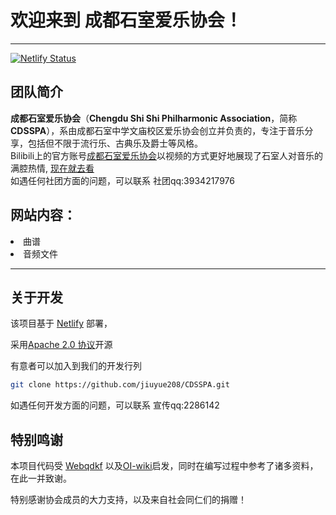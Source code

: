 # 欢迎来到  **成都石室爱乐协会**！

*  *  *
[![Netlify Status](https://api.netlify.com/api/v1/badges/1d8e4760-398e-4de5-b058-3c9676885692/deploy-status)](https://app.netlify.com/projects/cdsspa/deploys)

## 团队简介
**成都石室爱乐协会**（**Chengdu Shi Shi Philharmonic Association**，简称**CDSSPA**），系由成都石室中学文庙校区爱乐协会创立并负责的，专注于音乐分享，包括但不限于流行乐、古典乐及爵士等风格。
<br />Bilibili上的官方账号[成都石室爱乐协会](https://space.bilibili.com/1404007721)以视频的方式更好地展现了石室人对音乐的满腔热情,
[现在就去看](https://space.bilibili.com/1404007721)
<br />如遇任何社团方面的问题，可以联系 社团qq:3934217976

## 网站内容：
<li>曲谱</li>
<li>音频文件</li>

*  *  *

## 关于开发
该项目基于 [Netlify](https://www.netlify.com/) 部署，

采用[Apache 2.0 协议](https://www.apache.org/licenses/LICENSE-2.0.html)开源

有意者可以加入到我们的开发行列
```bash
git clone https://github.com/jiuyue208/CDSSPA.git
```
如遇任何开发方面的问题，可以联系 宣传qq:2286142


## 特别鸣谢
本项目代码受 [Webqdkf](http://www.webqdkf.com) 以及[OI-wiki](https://github.com/OI-wiki/OI-wiki/)启发，同时在编写过程中参考了诸多资料，在此一并致谢。

特别感谢协会成员的大力支持，以及来自社会同仁们的捐赠！


